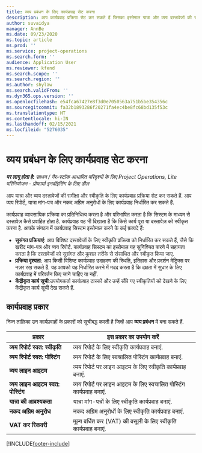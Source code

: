 ```yaml
---
title: व्यय प्रबंधन के लिए कार्यप्रवाह सेट करना
description: आप कार्यप्रवाह प्रक्रिया सेट कर सकते हैं जिसका इस्तेमाल यात्रा और व्यय दस्तावेजों की समीक्षा और स्वीकृत करने के लिए किया जाता है.
author: suvaidya
manager: AnnBe
ms.date: 09/23/2020
ms.topic: article
ms.prod: ''
ms.service: project-operations
ms.search.form: ''
audience: Application User
ms.reviewer: kfend
ms.search.scope: ''
ms.search.region: ''
ms.author: shylaw
ms.search.validFrom: ''
ms.dyn365.ops.version: ''
ms.openlocfilehash: e54fca67427e8f3d0e7050563a751b5be354356c
ms.sourcegitcommit: fa32b1893286f20271fa4ec4be8fc68bd135f53c
ms.translationtype: HT
ms.contentlocale: hi-IN
ms.lasthandoff: 02/15/2021
ms.locfileid: "5276035"
---
```

# <a name="set-up-workflows-for-expense-management"></a>व्यय प्रबंधन के लिए कार्यप्रवाह सेट करना

_**पर लागू होता है:** साधन / गैर-स्टॉक आधारित परिदृश्यों के लिए Project Operations, Lite परिनियोजन - प्रोफार्मा इनवॉइसिंग के लिए डील_

आप यात्रा और व्यय दस्तावेजों की समीक्षा और स्वीकृति के लिए कार्यप्रवाह प्रक्रिया सेट कर सकते हैं. आप व्यय रिपोर्ट, यात्रा मांग-पत्र और नकद अग्रिम अनुरोधों के लिए कार्यप्रवाह निर्धारित कर सकते हैं.

कार्यप्रवाह व्यावसायिक प्रक्रिया का प्रतिनिधित्व करता है और परिभाषित करता है कि सिस्टम के माध्यम से दस्तावेज़ कैसे प्रवाहित होता है. कार्यप्रवाह यह भी दिखाता है कि किसे कार्य पूरा या दस्तावेज़ को स्वीकृत करना है. आपके संगठन में कार्यप्रवाह सिस्टम इस्तेमाल करने के कई फ़ायदे हैं:

- **सुसंगत प्रक्रियाएं**: आप विशिष्ट दस्तावेजों के लिए स्वीकृति प्रक्रिया को निर्धारित कर सकते हैं, जैसे कि खरीद मांग-पत्र और व्यय रिपोर्ट. कार्यप्रवाह सिस्टम का इस्तेमाल यह सुनिश्चित करने में सहायता करता है कि दस्तावेजों को सुसंगत और कुशल तरीके से संसाधित और स्वीकृत किया जाए.
- **प्रक्रिया दृश्यता**: आप किसी विशिष्ट कार्यप्रवाह उदाहरण की स्थिति, इतिहास और प्रदर्शन मेट्रिक्स पर नज़र रख सकते हैं. यह आपको यह निर्धारित करने में मदद करता है कि दक्षता में सुधार के लिए कार्यप्रवाह में परिवर्तन किए जाने चाहिए या नहीं.
- **केंद्रीकृत कार्य सूची**:उपयोगकर्ता कार्यप्रवाह टास्कों और उन्हें सौंपे गए स्वीकृतियों को देखने के लिए केंद्रीकृत कार्य सूची देख सकते हैं. 

## <a name="workflow-types"></a>कार्यप्रवाह प्रकार

निम्न तालिका उन कार्यप्रवाहों के प्रकारों को सूचीबद्ध करती है जिन्हें आप **व्यय प्रबंधन** में बना सकते हैं.


|              <strong>प्रकार</strong>              |                   <strong>इस प्रकार का उपयोग करें</strong>                   |
|-------------------------------------------------|-----------------------------------------------------------------------|
|   <strong>व्यय रिपोर्ट स्वत: स्वीकृति</strong> |            व्यय रिपोर्ट के लिए स्वीकृति कार्यप्रवाह बनाएं.             |
|  <strong>व्यय रिपोर्ट स्वत: पोस्टिंग</strong>   |        व्यय रिपोर्ट के लिए स्वचालित पोस्टिंग कार्यप्रवाह बनाएं.        |
|       <strong>व्यय लाइन आइटम</strong>        |     व्यय रिपोर्ट पर लाइन आइटम के लिए स्वीकृति कार्यप्रवाह बनाएं.      |
| <strong>व्यय लाइन आइटम स्वत: पोस्टिंग</strong> | व्यय रिपोर्ट पर लाइन आइटम के लिए स्वचालित पोस्टिंग कार्यप्रवाह बनाएं. |
|       <strong>यात्रा की आवश्यकता</strong>       |          यात्रा मांग-पत्रों के लिए स्वीकृति कार्यप्रवाह बनाएं.           |
|      <strong>नकद अग्रिम अनुरोध</strong>      |         नकद अग्रिम अनुरोधों के लिए स्वीकृति कार्यप्रवाह बनाएं.          |
|        <strong>VAT कर रिकवरी</strong>        | मूल्य वर्धित कर (VAT) की वसूली के लिए स्वीकृति कार्यप्रवाह बनाएं.  |


[!INCLUDE[footer-include](../includes/footer-banner.md)]